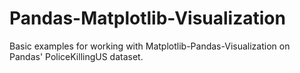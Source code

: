 # Pandas-Matplotlib-Visualization
Basic examples for working with Matplotlib-Pandas-Visualization on Pandas' PoliceKillingUS dataset.
